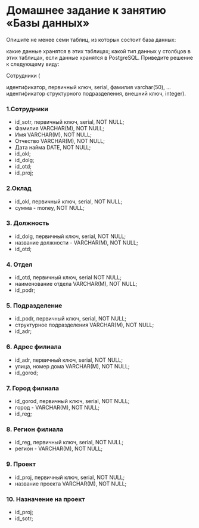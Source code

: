 # Домашнее задание к занятию «Базы данных»
Опишите не менее семи таблиц, из которых состоит база данных:

какие данные хранятся в этих таблицах;
какой тип данных у столбцов в этих таблицах, если данные хранятся в PostgreSQL.
Приведите решение к следующему виду:

Сотрудники (

идентификатор, первичный ключ, serial,
фамилия varchar(50),
...
идентификатор структурного подразделения, внешний ключ, integer).


### 1.Сотрудники
- id_sotr, первичный ключ, serial, NOT NULL;
- Фамилия VARCHAR(M), NOT NULL;
- Имя VARCHAR(M), NOT NULL;
- Отчество VARCHAR(M), NOT NULL;
- Дата найма DATE, NOT NULL;
- id_okl;
- id_dolg;
- id_otd;
- id_proj;

### 2.Оклад
- id_okl, первичный ключ, serial, NOT NULL;
- сумма - money, NOT NULL;
  
### 3. Должность
- id_dolg, первичный ключ, serial, NOT NULL;
- название должности - VARCHAR(M), NOT NULL;
- id_otd;
  
### 4. Отдел
- id_otd, первичный ключ, serial NOT NULL;
- наименование отдела VARCHAR(M), NOT NULL;
- id_podr;
  
### 5. Подразделение
- id_podr, первичный ключ, serial, NOT NULL;
- структурное подразделения VARCHAR(M), NOT NULL;
- id_adr;

### 6. Адрес филиала
- id_adr, первичный ключ, serial, NOT NULL;
- улица, номер дома VARCHAR(M), NOT NULL;
- id_gorod;

### 7. Город филиала
- id_gorod, первичный ключ, serial, NOT NULL;
- город - VARCHAR(M), NOT NULL;
- id_reg;

### 8. Регион филиала
- id_reg, первичный ключ, serial, NOT NULL;
- регион - VARCHAR(M), NOT NULL;
  
### 9. Проект
- id_proj, первичный ключ, serial, NOT NULL;
- название проекта VARCHAR(M), NOT NULL;

### 10. Назначение на проект
- id_proj;
- id_sotr;
